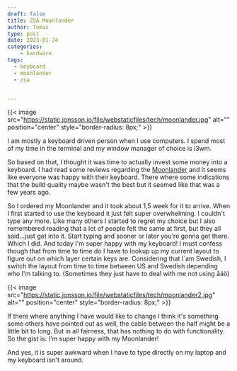 ```yaml
---
draft: false
title: ZSA Moonlander 
author: Tomas
type: post
date: 2023-01-24
categories:
    - hardware
tags:
  - keyboard
  - moonlander
  - zsa 


---
```


{{< image src="https://static.jonsson.io/file/webstaticfiles/tech/moonlander.jpg" alt="" position="center" style="border-radius: 8px;" >}}

I am mostly a keyboard driven person when I use computers. I spend most of my
time in the terminal and my window manager of choice is i3wm.

So based on that, I thought it was time to actually invest some money into a keyboard. 
I had read some reviews regarding the [Moonlander](https://www.zsa.io/moonlander) and it seems like everyone was
happy with their keyboard. There where some indications that the build quality
maybe wasn't the best but it seemed like that was a few years ago.

So I ordered my Moonlander and it took about 1,5 week for it to arrive.
When I first started to use the keyboard it just felt super overwhelming. 
I couldn't type any more. Like many others I started to regret my choice but I 
also remembered reading that a lot of people felt the same at first, but they all 
said...just get into it. Start typing and sooner or later you're gonna get
there. Which I did. And today I'm super happy with my keyboard!
I must confess though that from time to time do I have to lookup up my current 
layout to figure out on which layer certain keys are. Considering that I`am 
Swedish, I switch the layout from time to time between US and Swedish depending
who I'm talking to. (Sometimes they just have to deal with me not using åäö)


{{< image src="https://static.jonsson.io/file/webstaticfiles/tech/moonlander2.jpg" alt="" position="center" style="border-radius: 8px;" >}}

If there where anything I have would like to change I think it's something some others have 
pointed out as well, the cable between the half might be a little bit to long.
But in all fairness, that has nothing to do with functionality.
So the gist is: I'm super happy with my Moonlander! 

And yes, it is super awkward when I have to type directly on my laptop and my 
keyboard isn't around.
